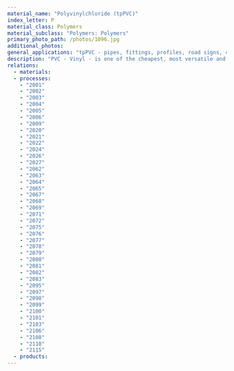 ```yaml
---
material_name: "Polyvinylchloride (tpPVC)"
index_letter: P
material_class: Polymers
material_subclass: "Polymers: Polymers"
primary_photo_path: /photos/1096.jpg
additional_photos:
general_applications: "tpPVC - pipes, fittings, profiles, road signs, cosmetic packaging, canoes, garden hoses, vinyl flooring, windows and cladding, vinyl records, dolls, medical tubes. elPVC - artificial leather, wire insulation, film, sheet, fabric, car upholstery."
description: "PVC - Vinyl - is one of the cheapest, most versatile and - with polyethylene - the most widely used of polymers and epitomizes their multi-facetted character. In its pure form - as a thermoplastic, tpPVC - it is rigid, and not very tough; its low price makes it a cost-effective engineering plastic where extremes of service are not encountered. Incorporating plasticizers creates flexible PVC, elPVC, a material with leather-like or rubber-like properties, and used a substitute for both. By contrast, reinforcement with glass fibers gives a material that is sufficiently stiff, strong and tough to be used for roofs, flooring and building panels. Both rigid and flexible PVC can be foamed to give lightweight structural panels, and upholstery for cars and domestic use. Blending with other polymers extends the range of properties further - vinyl gramophone records were made of a vinyl chloride/acetate co-polymer; blow molded bottles and film are a vinyl chloride/acrylic copolymer."
relations:
  - materials:
  - processes:
    - "2001"
    - "2002"
    - "2003"
    - "2004"
    - "2005"
    - "2006"
    - "2009"
    - "2020"
    - "2021"
    - "2022"
    - "2024"
    - "2026"
    - "2027"
    - "2062"
    - "2063"
    - "2064"
    - "2065"
    - "2067"
    - "2068"
    - "2069"
    - "2071"
    - "2072"
    - "2075"
    - "2076"
    - "2077"
    - "2078"
    - "2079"
    - "2080"
    - "2081"
    - "2082"
    - "2083"
    - "2095"
    - "2097"
    - "2098"
    - "2099"
    - "2100"
    - "2101"
    - "2103"
    - "2106"
    - "2108"
    - "2110"
    - "2115"
  - products:
---
```


